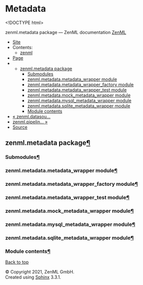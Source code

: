 # Metadata

&lt;!DOCTYPE html&gt;

zenml.metadata package — ZenML documentation  [ZenML](https://github.com/zenml-io/zenml/tree/2b2ef42152bc47c393e786e6d22bc48c6db84316/docs/sphinx_docs/_build/html/index.html)

*  [Site](https://github.com/zenml-io/zenml/tree/2b2ef42152bc47c393e786e6d22bc48c6db84316/docs/sphinx_docs/_build/html/index.html)
  * Contents:
    * [zenml](https://github.com/zenml-io/zenml/tree/2b2ef42152bc47c393e786e6d22bc48c6db84316/docs/sphinx_docs/_build/html/modules.html)
*  [Page](zenml.metadata.md)
  * * [zenml.metadata package](zenml.metadata.md)
      * [Submodules](zenml.metadata.md#submodules)
      * [zenml.metadata.metadata\_wrapper module](zenml.metadata.md#zenml-metadata-metadata-wrapper-module)
      * [zenml.metadata.metadata\_wrapper\_factory module](zenml.metadata.md#zenml-metadata-metadata-wrapper-factory-module)
      * [zenml.metadata.metadata\_wrapper\_test module](zenml.metadata.md#zenml-metadata-metadata-wrapper-test-module)
      * [zenml.metadata.mock\_metadata\_wrapper module](zenml.metadata.md#zenml-metadata-mock-metadata-wrapper-module)
      * [zenml.metadata.mysql\_metadata\_wrapper module](zenml.metadata.md#zenml-metadata-mysql-metadata-wrapper-module)
      * [zenml.metadata.sqlite\_metadata\_wrapper module](zenml.metadata.md#zenml-metadata-sqlite-metadata-wrapper-module)
      * [Module contents](zenml.metadata.md#module-contents)
* [ « zenml.datasou...](zenml.datasources.md)
* [ zenml.pipelin... »](zenml.pipelines.md)
*  [Source](https://github.com/zenml-io/zenml/tree/2b2ef42152bc47c393e786e6d22bc48c6db84316/docs/sphinx_docs/_build/html/_sources/zenml.metadata.rst.txt)

## zenml.metadata package[¶](zenml.metadata.md#zenml-metadata-package)

### Submodules[¶](zenml.metadata.md#submodules)

### zenml.metadata.metadata\_wrapper module[¶](zenml.metadata.md#zenml-metadata-metadata-wrapper-module)

### zenml.metadata.metadata\_wrapper\_factory module[¶](zenml.metadata.md#zenml-metadata-metadata-wrapper-factory-module)

### zenml.metadata.metadata\_wrapper\_test module[¶](zenml.metadata.md#zenml-metadata-metadata-wrapper-test-module)

### zenml.metadata.mock\_metadata\_wrapper module[¶](zenml.metadata.md#zenml-metadata-mock-metadata-wrapper-module)

### zenml.metadata.mysql\_metadata\_wrapper module[¶](zenml.metadata.md#zenml-metadata-mysql-metadata-wrapper-module)

### zenml.metadata.sqlite\_metadata\_wrapper module[¶](zenml.metadata.md#zenml-metadata-sqlite-metadata-wrapper-module)

### Module contents[¶](zenml.metadata.md#module-contents)

 [Back to top](zenml.metadata.md)

 © Copyright 2021, ZenML GmbH.  
 Created using [Sphinx](http://sphinx-doc.org/) 3.3.1.  


